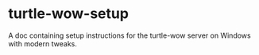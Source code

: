 # turtle-wow-setup
A doc containing setup instructions for the turtle-wow server on Windows with modern tweaks. 
